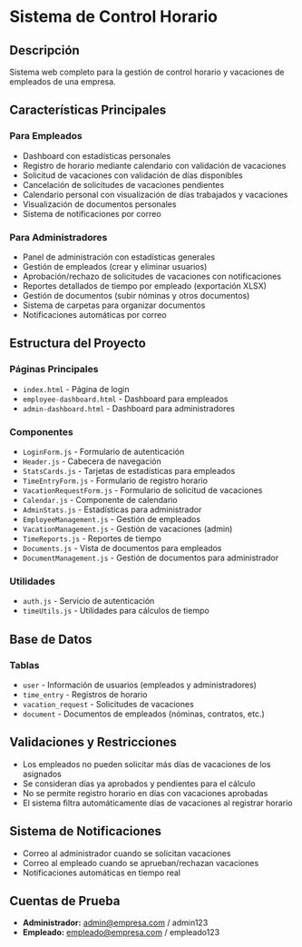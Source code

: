 # Sistema de Control Horario

## Descripción
Sistema web completo para la gestión de control horario y vacaciones de empleados de una empresa.

## Características Principales

### Para Empleados
- Dashboard con estadísticas personales
- Registro de horario mediante calendario con validación de vacaciones
- Solicitud de vacaciones con validación de días disponibles
- Cancelación de solicitudes de vacaciones pendientes
- Calendario personal con visualización de días trabajados y vacaciones
- Visualización de documentos personales
- Sistema de notificaciones por correo

### Para Administradores
- Panel de administración con estadísticas generales
- Gestión de empleados (crear y eliminar usuarios)
- Aprobación/rechazo de solicitudes de vacaciones con notificaciones
- Reportes detallados de tiempo por empleado (exportación XLSX)
- Gestión de documentos (subir nóminas y otros documentos)
- Sistema de carpetas para organizar documentos
- Notificaciones automáticas por correo

## Estructura del Proyecto

### Páginas Principales
- `index.html` - Página de login
- `employee-dashboard.html` - Dashboard para empleados
- `admin-dashboard.html` - Dashboard para administradores

### Componentes
- `LoginForm.js` - Formulario de autenticación
- `Header.js` - Cabecera de navegación
- `StatsCards.js` - Tarjetas de estadísticas para empleados
- `TimeEntryForm.js` - Formulario de registro horario
- `VacationRequestForm.js` - Formulario de solicitud de vacaciones
- `Calendar.js` - Componente de calendario
- `AdminStats.js` - Estadísticas para administrador
- `EmployeeManagement.js` - Gestión de empleados
- `VacationManagement.js` - Gestión de vacaciones (admin)
- `TimeReports.js` - Reportes de tiempo
- `Documents.js` - Vista de documentos para empleados
- `DocumentManagement.js` - Gestión de documentos para administrador

### Utilidades
- `auth.js` - Servicio de autenticación
- `timeUtils.js` - Utilidades para cálculos de tiempo

## Base de Datos

### Tablas
- `user` - Información de usuarios (empleados y administradores)
- `time_entry` - Registros de horario
- `vacation_request` - Solicitudes de vacaciones
- `document` - Documentos de empleados (nóminas, contratos, etc.)

## Validaciones y Restricciones
- Los empleados no pueden solicitar más días de vacaciones de los asignados
- Se consideran días ya aprobados y pendientes para el cálculo
- No se permite registro horario en días con vacaciones aprobadas
- El sistema filtra automáticamente días de vacaciones al registrar horario

## Sistema de Notificaciones
- Correo al administrador cuando se solicitan vacaciones
- Correo al empleado cuando se aprueban/rechazan vacaciones
- Notificaciones automáticas en tiempo real

## Cuentas de Prueba
- **Administrador:** admin@empresa.com / admin123
- **Empleado:** empleado@empresa.com / empleado123
